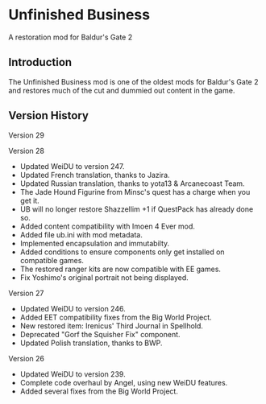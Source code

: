 # Unfinished Business
A restoration mod for Baldur's Gate 2


## Introduction
The Unfinished Business mod is one of the oldest mods for Baldur's Gate 2 and restores much of the cut and dummied out content in the game.


## Version History

Version 29

Version 28
- Updated WeiDU to version 247.
- Updated French translation, thanks to Jazira.
- Updated Russian translation, thanks to yota13 & Arcanecoast Team.
- The Jade Hound Figurine from Minsc's quest has a charge when you get it.
- UB will no longer restore Shazzellim +1 if QuestPack has already done so.
- Added content compatibility with Imoen 4 Ever mod.
- Added file ub.ini with mod metadata.
- Implemented encapsulation and immutabilty.
- Added conditions to ensure components only get installed on compatible games.
- The restored ranger kits are now compatible with EE games.
- Fix Yoshimo's original portrait not being displayed.

Version 27
- Updated WeiDU to version 246.
- Added EET compatibility fixes from the Big World Project.
- New restored item: Irenicus' Third Journal in Spellhold.
- Deprecated "Gorf the Squisher Fix" component.
- Updated Polish translation, thanks to BWP.

Version 26
- Updated WeiDU to version 239.
- Complete code overhaul by Angel, using new WeiDU features.
- Added several fixes from the Big World Project.


